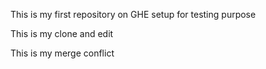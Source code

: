This is my first repository on GHE setup for testing purpose

This is my clone and edit


This is my merge conflict

